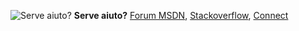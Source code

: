 <Token>![Serve aiuto?](media/needhelp_person_icon.png)  **Serve aiuto?** [Forum MSDN](https://social.msdn.microsoft.com/Forums/sqlserver/en-US/home?forum=SQLServer2016), [Stackoverflow](https://stackoverflow.com/questions/tagged/sql-server-2016), [Connect](https://connect.microsoft.com/SQLServer/Feedback)</Token>
